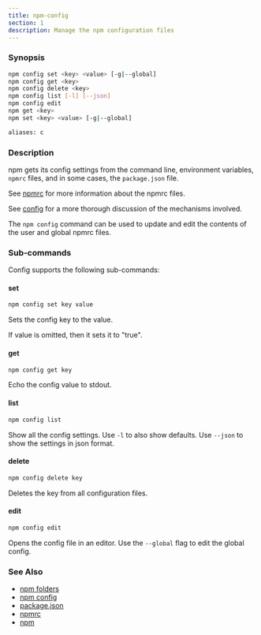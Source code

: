```yaml
---
title: npm-config
section: 1
description: Manage the npm configuration files
---
```


### Synopsis
```bash
npm config set <key> <value> [-g|--global]
npm config get <key>
npm config delete <key>
npm config list [-l] [--json]
npm config edit
npm get <key>
npm set <key> <value> [-g|--global]

aliases: c
```

### Description

npm gets its config settings from the command line, environment
variables, `npmrc` files, and in some cases, the `package.json` file.

See [npmrc](/configuring-npm/npmrc) for more information about the npmrc files.

See [config](/using-npm/config) for a more thorough discussion of the mechanisms
involved.

The `npm config` command can be used to update and edit the contents
of the user and global npmrc files.

### Sub-commands

Config supports the following sub-commands:

#### set
```bash
npm config set key value
```
Sets the config key to the value.

If value is omitted, then it sets it to "true".

#### get
```bash
npm config get key
```

Echo the config value to stdout.

#### list
```bash
npm config list
```

Show all the config settings. Use `-l` to also show defaults. Use `--json`
to show the settings in json format.

#### delete
```bash
npm config delete key
```

Deletes the key from all configuration files.

#### edit
```bash
npm config edit
```

Opens the config file in an editor.  Use the `--global` flag to edit the
global config.

### See Also

* [npm folders](/configuring-npm/folders)
* [npm config](/commands/npm-config)
* [package.json](/configuring-npm/package-json)
* [npmrc](/configuring-npm/npmrc)
* [npm](/commands/npm)
